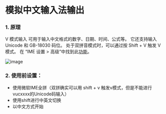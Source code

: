 # 模拟中文输入法输出

### 1.  原理
V 模式输入 可用于输入中文格式的数字、日期、时间、公式等。 它还支持输入 Unicode 和 GB-18030 码位。 处于双拼音模式时，可以通过按 Shift + V 触发 V 模式。 在 “IME 设置 > 高级”中找到此[功能](https://support.microsoft.com/zh-cn/windows/microsoft-%E7%AE%80%E4%BD%93%E4%B8%AD%E6%96%87-ime-9b962a3b-2fa4-4f37-811c-b1886320dd72)。

![image](https://github.com/fffnower/---V-/assets/32289652/94cf3af5-7c02-4e30-83cb-c2161ab2d9b1)

### 2. 使用前设置：
  - 使用微软IME全拼（双拼确实可以用 shift + v 触发v模式，但是不能进行vucxxxx的Unicode码输入）
  - 使用shift进行中英文切换
  - 以中文方式开始
